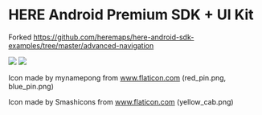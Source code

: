 # HERE Android Premium SDK + UI Kit
Forked https://github.com/heremaps/here-android-sdk-examples/tree/master/advanced-navigation

![](https://i.imgur.com/Am5NPFE.png)
![](https://i.imgur.com/m6cERoP.png)

Icon made by mynamepong from www.flaticon.com (red_pin.png, blue_pin.png)

Icon made by Smashicons from www.flaticon.com (yellow_cab.png)

